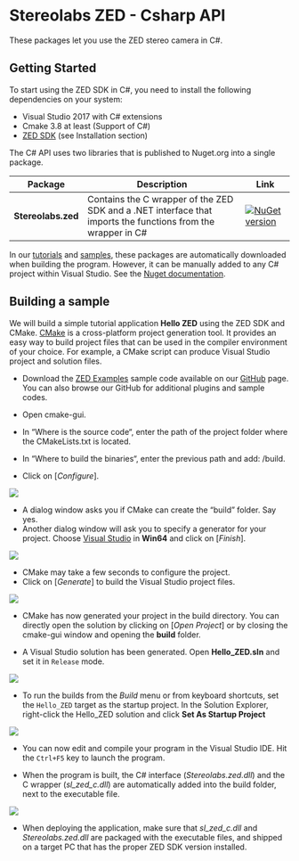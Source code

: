 # Stereolabs ZED - Csharp API

These packages let you use the ZED stereo camera in C#.

## Getting Started

To start using the ZED SDK in C#, you need to install the following dependencies on your system:  

  - Visual Studio 2017 with C# extensions
  - Cmake 3.8 at least (Support of C#)
  - [ZED SDK](https://www.stereolabs.com/developers/release/) (see Installation section)

The C# API uses two libraries that is published to Nuget.org into a single package.

  | Package | Description | Link |
  |---------|-------------|------|
  |**Stereolabs.zed**| Contains the C wrapper of the ZED SDK and a .NET interface that imports the functions from the wrapper in C#     | [![NuGet version](https://badge.fury.io/nu/Stereolabs.zed.svg)](https://badge.fury.io/nu/Stereolabs.zed) |

In our [tutorials](https://github.com/stereolabs/zed-examples/tree/master/tutorials) and [samples](https://github.com/stereolabs/zed-examples), these packages are automatically downloaded when building the program.
However, it can be manually added to any C# project within Visual Studio. See the [Nuget documentation](https://docs.microsoft.com/en-us/nuget/consume-packages/install-use-packages-visual-studio).


## Building a sample

We will build a simple tutorial application **Hello ZED** using the ZED SDK and CMake. [CMake](https://cmake.org) is a cross-platform project generation tool. It provides an easy way to build project files that can be used in the compiler environment of your choice. For example, a CMake script can produce Visual Studio project and solution files.

- Download the [ZED Examples](https://github.com/stereolabs/zed-examples/archive/master.zip) sample code available on our [GitHub](https://github.com/stereolabs/zed-examples) page. You can also browse our GitHub for additional plugins and sample codes.

- Open cmake-gui.
- In “Where is the source code“, enter the path of the project folder where the CMakeLists.txt is located.
- In “Where to build the binaries“, enter the previous path and add: /build.
- Click on [*Configure*].

![](../../images/csharp/cmake_configure.png)

- A dialog window asks you if CMake can create the “build” folder. Say yes.
- Another dialog window will ask you to specify a generator for your project. Choose [Visual Studio](https://visualstudio.microsoft.com/downloads/)  in **Win64** and click on [*Finish*].

![](../../images/csharp/cmake_settings.jpg)

- CMake may take a few seconds to configure the project.
- Click on [*Generate*] to build the Visual Studio project files.

![](../../images/csharp/cmake_generate.PNG)

- CMake has now generated your project in the build directory.
You can directly open the solution by clicking on [*Open Project*] or by closing the cmake-gui window and opening the **build** folder.

- A Visual Studio solution has been generated. Open **Hello_ZED.sln** and set it in `Release` mode.

![](../../images/csharp/set_release.png)

- To run the builds from the *Build* menu or from keyboard shortcuts, set the `Hello_ZED` target as the startup project. In the Solution Explorer,
right-click the Hello_ZED solution and click **Set As Startup Project**

![](../../images/csharp/startup_project.png)

- You can now edit and compile your program in the Visual Studio IDE. Hit the `Ctrl+F5` key to launch the program.

- When the program is built, the C# interface (*Stereolabs.zed.dll*) and the C wrapper (*sl_zed_c.dll*) are automatically added into the build folder, next to the executable file.

![](../../images/csharp/nugget_install.png)

- When deploying the application, make sure that *sl_zed_c.dll* and *Stereolabs.zed.dll* are packaged with the executable files, and shipped on a target PC that has the proper ZED SDK version installed.
